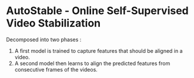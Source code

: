 # AutoStable - Online Self-Supervised Video Stabilization

Decomposed into two phases :

1. A first model is trained to capture features that should be aligned in a video.
2. A second model then learns to align the predicted features from consecutive
frames of the videos.

